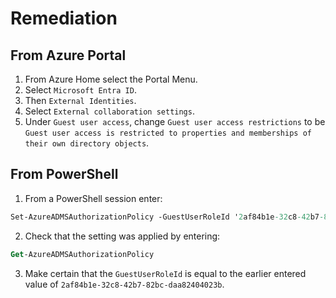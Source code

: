 # Remediation

## From Azure Portal

1. From Azure Home select the Portal Menu.
2. Select `Microsoft Entra ID`.
3. Then `External Identities`.
4. Select `External collaboration settings`.
5. Under `Guest user access`, change `Guest user access restrictions` to be `Guest user access is restricted to properties and memberships of their own directory objects`.

## From PowerShell

1. From a PowerShell session enter:

```ps
Set-AzureADMSAuthorizationPolicy -GuestUserRoleId '2af84b1e-32c8-42b7-82bc-daa82404023b'
```

2. Check that the setting was applied by entering:

```ps
Get-AzureADMSAuthorizationPolicy
```

3. Make certain that the `GuestUserRoleId` is equal to the earlier entered value of `2af84b1e-32c8-42b7-82bc-daa82404023b`.
